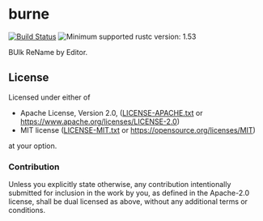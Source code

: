 # burne

[![Build Status](https://gitlab.com/lo48576/burne/badges/develop/pipeline.svg)](https://gitlab.com/lo48576/burne/pipelines/)
![Minimum supported rustc version: 1.53](https://img.shields.io/badge/rustc-1.53+-lightgray.svg)

BUlk ReName by Editor.

## License

Licensed under either of

* Apache License, Version 2.0, ([LICENSE-APACHE.txt](LICENSE-APACHE.txt) or
  <https://www.apache.org/licenses/LICENSE-2.0>)
* MIT license ([LICENSE-MIT.txt](LICENSE-MIT.txt) or
  <https://opensource.org/licenses/MIT>)

at your option.

### Contribution

Unless you explicitly state otherwise, any contribution intentionally submitted
for inclusion in the work by you, as defined in the Apache-2.0 license, shall be
dual licensed as above, without any additional terms or conditions.
